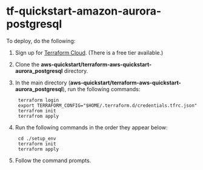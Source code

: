 # tf-quickstart-amazon-aurora-postgresql
To deploy, do the following:
1. Sign up for [Terraform Cloud](https://app.terraform.io/signup/account). (There is a free tier available.)
2. Clone the **aws-quickstart/terraform-aws-quickstart-aurora_postgresql** directory.
3. In the main directory (**aws-quickstart/terraform-aws-quickstart-aurora_postgresql**), run the following commands:

        terraform login
        export TERRAFORM_CONFIG="$HOME/.terraform.d/credentials.tfrc.json"
        terrafrom init
        terrafrom apply

4. Run the following commands in the order they appear below:
   
        cd ./setup_env
        terraform init
        terraform apply
    
5. Follow the command prompts.
